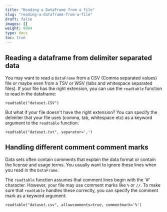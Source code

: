 ```yaml
---
title: "Reading a DataFrame from a file"
slug: "reading-a-dataframe-from-a-file"
draft: false
images: []
weight: 9994
type: docs
toc: true
---
```


## Reading a dataframe from delimiter separated data
You may want to read a `DataFrame` from a CSV (Comma separated values) file or maybe even from a TSV or WSV (tabs and whitespace separated files). If your file has the right extension, you can use the `readtable` function to read in the dataframe:

    readtable("dataset.CSV")

But what if your file doesn't have the right extension? You can specify the delimiter that your file uses (comma, tab, whitespace etc) as a keyword argument to the `readtable` function:

    readtable("dataset.txt", separator=',')

## Handling different comment comment marks
Data sets often contain comments that explain the data format or contain the license and usage terms. You usually want to ignore these lines when you read in the `DataFrame`.

The `readtable` function assumes that comment lines begin with the '#' character. However, your file may use comment marks like `%` or `//`. To make sure that `readtable` handles these correctly, you can specify the comment mark as a keyword argument:

    readtable("dataset.csv", allowcomments=true, commentmark='%')

